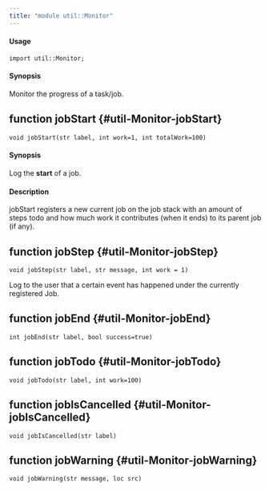 ```yaml
---
title: "module util::Monitor"
---
```


#### Usage

`import util::Monitor;`


#### Synopsis

Monitor the progress of a task/job.


## function jobStart {#util-Monitor-jobStart}

```rascal
void jobStart(str label, int work=1, int totalWork=100)

```


#### Synopsis

Log the __start__ of a job.

#### Description

jobStart registers a new current job on the job stack with an amount of
steps todo and how much work it contributes (when it ends) to its parent job (if any).

## function jobStep {#util-Monitor-jobStep}

```rascal
void jobStep(str label, str message, int work = 1)

```


  Log to the user that a certain event has happened under
  the currently registered Job.

## function jobEnd {#util-Monitor-jobEnd}

```rascal
int jobEnd(str label, bool success=true)

```

## function jobTodo {#util-Monitor-jobTodo}

```rascal
void jobTodo(str label, int work=100)

```

## function jobIsCancelled {#util-Monitor-jobIsCancelled}

```rascal
void jobIsCancelled(str label)

```

## function jobWarning {#util-Monitor-jobWarning}

```rascal
void jobWarning(str message, loc src)

```

